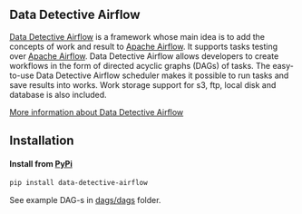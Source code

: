 ## Data Detective Airflow

[Data Detective Airflow](https://github.com/tinkoff/data-detective/tree/master/data-detective-airflow) is a framework
whose main idea is to add the concepts of work and result to [Apache Airflow](https://airflow.apache.org/).
It supports tasks testing over [Apache Airflow](https://airflow.apache.org/).
Data Detective Airflow allows developers to create workflows in the form of directed acyclic graphs (DAGs) of tasks.
The easy-to-use Data Detective Airflow scheduler makes it possible to run tasks and save results into works. 
Work storage support for s3, ftp, local disk and database is also included.

[More information about Data Detective Airflow](https://tinkoff.github.io/data-detective/docs/data-detective-airflow/intro)

## Installation

#### Install from [PyPi](https://pypi.org/project/data-detective-airflow/)

```bash
pip install data-detective-airflow
```

See example DAG-s in [dags/dags](https://github.com/tinkoff/data-detective/tree/master/data-detective-airflow/dags/dags) folder.
